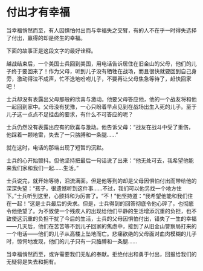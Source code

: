 # 付出才有幸福

当幸福悄然而至，有人因惧怕付出而与幸福失之交臂，有的人不在乎一时得失选择了付出，赢得的却是终生的幸福。 

下面的故事正是这段文字的最好诠释。 

越战结束后，一个美国士兵回到美国，用电话告诉居住在旧金山的父母，他们的儿子终于要回来了！作为父母，听到儿子没有牺牲在战场，而且很快就要回到自己身旁，激动得泣不成声，忙不迭地吩咐儿子，不要再让父母焦急等待了，赶快回家吧！ 

士兵却没有表露出父母那般的欣喜与激动。他要父母答应他，他的一个战友将和他一起回到家中。父母没有犹豫，一心只盼着早点见到在战场出生入死的儿子。至于儿子这一点点不足挂齿的要求，有什么不可答应的呢？ 

士兵仍然没有表露出应有的欣喜与激动。他告诉父母：“战友在战斗中受了重伤，他踩着一颗地雷，失去了一只胳膊和一条腿……” 

就在这时，电话的那端出现了短暂的沉默。 

士兵的心开始颤抖。但他坚持把最后一句话说了出来：“他无处可去，我希望他能来我们家和我们一起……生活。” 

士兵说完，就开始等待，泪流满面。但是他等到的却是父母因惧怕付出而带给他的深深失望：“孩子，很遗憾听到这件事……不过，我们可以他另找一个地方住下。”士兵听到这里，心颤抖和为厉害了。“不！”他坚持道：“我希望他能和我们住在一起！”这是士兵最后的央求。但是，士兵得到的回答彻底令他心碎了，也彻底令他绝望了。为不致使一个残疾人的出现给他们平静的生活增添沉重的负担，也不致使这沉重的负担干扰了今后的生活，士兵的父母因惧怕付出，错失了一生的幸福——几天后，他们在苦苦等不到儿子回家的焦虑中，接到了从旧金山警察局打来的一个电话——他们的儿子从高楼上坠地而亡。悲痛欲绝的父母面对血肉模糊的儿子时，惊愕地发现，他们的儿子只有一只胳膊和一条腿…… 

当幸福悄然而至，或许需要我们无私的奉献。拒绝付出和勇于付出，回报给我们的无疑将是失去和拥有。
 